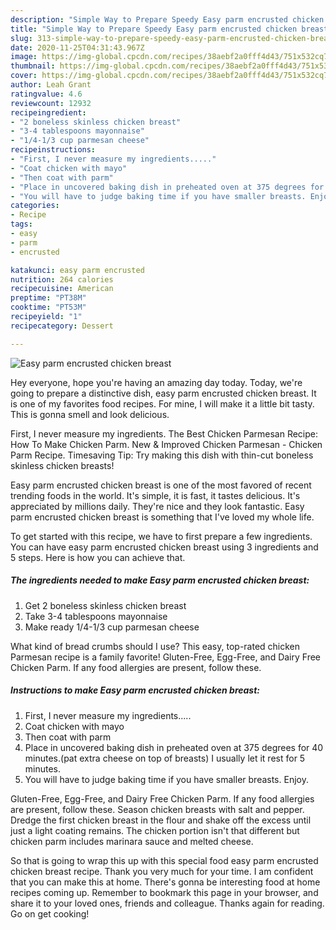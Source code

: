 ```yaml
---
description: "Simple Way to Prepare Speedy Easy parm encrusted chicken breast"
title: "Simple Way to Prepare Speedy Easy parm encrusted chicken breast"
slug: 313-simple-way-to-prepare-speedy-easy-parm-encrusted-chicken-breast
date: 2020-11-25T04:31:43.967Z
image: https://img-global.cpcdn.com/recipes/38aebf2a0fff4d43/751x532cq70/easy-parm-encrusted-chicken-breast-recipe-main-photo.jpg
thumbnail: https://img-global.cpcdn.com/recipes/38aebf2a0fff4d43/751x532cq70/easy-parm-encrusted-chicken-breast-recipe-main-photo.jpg
cover: https://img-global.cpcdn.com/recipes/38aebf2a0fff4d43/751x532cq70/easy-parm-encrusted-chicken-breast-recipe-main-photo.jpg
author: Leah Grant
ratingvalue: 4.6
reviewcount: 12932
recipeingredient:
- "2 boneless skinless chicken breast"
- "3-4 tablespoons mayonnaise"
- "1/4-1/3 cup parmesan cheese"
recipeinstructions:
- "First, I never measure my ingredients....."
- "Coat chicken with mayo"
- "Then coat with parm"
- "Place in uncovered baking dish in preheated oven at 375 degrees for 40 minutes.(pat extra cheese on top of breasts) I usually let it rest for 5 minutes."
- "You will have to judge baking time if you have smaller breasts. Enjoy."
categories:
- Recipe
tags:
- easy
- parm
- encrusted

katakunci: easy parm encrusted 
nutrition: 264 calories
recipecuisine: American
preptime: "PT38M"
cooktime: "PT53M"
recipeyield: "1"
recipecategory: Dessert

---
```



![Easy parm encrusted chicken breast](https://img-global.cpcdn.com/recipes/38aebf2a0fff4d43/751x532cq70/easy-parm-encrusted-chicken-breast-recipe-main-photo.jpg)

Hey everyone, hope you're having an amazing day today. Today, we're going to prepare a distinctive dish, easy parm encrusted chicken breast. It is one of my favorites food recipes. For mine, I will make it a little bit tasty. This is gonna smell and look delicious.

First, I never measure my ingredients. The Best Chicken Parmesan Recipe: How To Make Chicken Parm. New &amp; Improved Chicken Parmesan - Chicken Parm Recipe. Timesaving Tip: Try making this dish with thin-cut boneless skinless chicken breasts!

Easy parm encrusted chicken breast is one of the most favored of recent trending foods in the world. It's simple, it is fast, it tastes delicious. It's appreciated by millions daily. They're nice and they look fantastic. Easy parm encrusted chicken breast is something that I've loved my whole life.


To get started with this recipe, we have to first prepare a few ingredients. You can have easy parm encrusted chicken breast using 3 ingredients and 5 steps. Here is how you can achieve that.

<!--inarticleads1-->

##### The ingredients needed to make Easy parm encrusted chicken breast:

1. Get 2 boneless skinless chicken breast
1. Take 3-4 tablespoons mayonnaise
1. Make ready 1/4-1/3 cup parmesan cheese


What kind of bread crumbs should I use? This easy, top-rated chicken Parmesan recipe is a family favorite! Gluten-Free, Egg-Free, and Dairy Free Chicken Parm. If any food allergies are present, follow these. 

<!--inarticleads2-->

##### Instructions to make Easy parm encrusted chicken breast:

1. First, I never measure my ingredients.....
1. Coat chicken with mayo
1. Then coat with parm
1. Place in uncovered baking dish in preheated oven at 375 degrees for 40 minutes.(pat extra cheese on top of breasts) I usually let it rest for 5 minutes.
1. You will have to judge baking time if you have smaller breasts. Enjoy.


Gluten-Free, Egg-Free, and Dairy Free Chicken Parm. If any food allergies are present, follow these. Season chicken breasts with salt and pepper. Dredge the first chicken breast in the flour and shake off the excess until just a light coating remains. The chicken portion isn&#39;t that different but chicken parm includes marinara sauce and melted cheese. 

So that is going to wrap this up with this special food easy parm encrusted chicken breast recipe. Thank you very much for your time. I am confident that you can make this at home. There's gonna be interesting food at home recipes coming up. Remember to bookmark this page in your browser, and share it to your loved ones, friends and colleague. Thanks again for reading. Go on get cooking!

